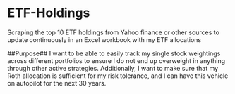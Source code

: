 # ETF-Holdings
Scraping the top 10 ETF holdings from Yahoo finance or other sources to update continuously in an Excel workbook with my ETF allocations

##Purpose##
I want to be able to easily track my single stock weightings across different portfolios to ensure I do not end up overweight in anything through other active strategies. 
Additionally, I want to make sure that my Roth allocation is sufficient for my risk tolerance, and I can have this vehicle on autopilot for the next 30 years.
